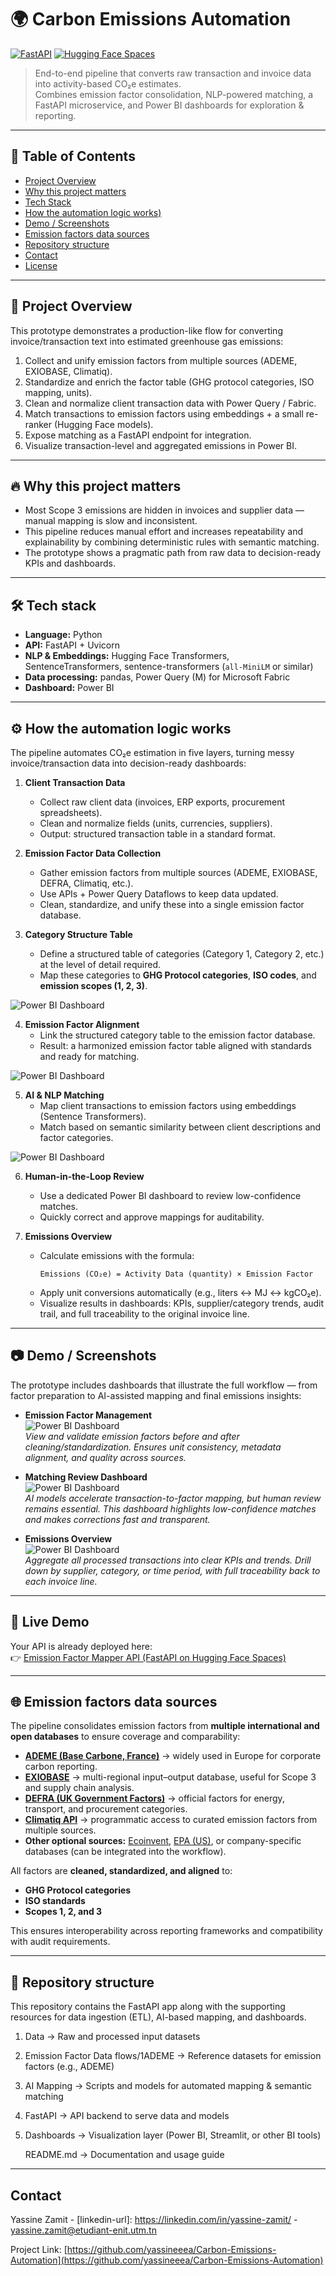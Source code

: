 # 🌍 Carbon Emissions Automation

[![FastAPI](https://img.shields.io/badge/API-FastAPI-brightgreen.svg)](https://yassine123z-emissionfactor-mapper2.hf.space/docs#/)
[![Hugging Face Spaces](https://img.shields.io/badge/HF-Spaces-orange.svg)](https://yassine123z-emissionfactor-mapper2.hf.space/)


> End-to-end pipeline that converts raw transaction and invoice data into activity-based CO₂e estimates.  
> Combines emission factor consolidation, NLP-powered matching, a FastAPI microservice, and Power BI dashboards for exploration & reporting.

---

## 📌 Table of Contents

- [Project Overview](#project-overview)
- [Why this project matters](#why-this-project-matters)
- [Tech Stack](#tech-stack) 
- [How the automation logic works)](#How-the-automation-logic-works)
- [Demo / Screenshots](#demo--screenshots)
- [Emission factors data sources](#Emission-factors-data-sources)
- [Repository structure](#repository-structure)
- [Contact](#contact)
- [License](#license)

---

## 🧭 Project Overview

This prototype demonstrates a production-like flow for converting invoice/transaction text into estimated greenhouse gas emissions:

1. Collect and unify emission factors from multiple sources (ADEME, EXIOBASE, Climatiq).
2. Standardize and enrich the factor table (GHG protocol categories, ISO mapping, units).
3. Clean and normalize client transaction data with Power Query / Fabric.
4. Match transactions to emission factors using embeddings + a small re-ranker (Hugging Face models).
5. Expose matching as a FastAPI endpoint for integration.
6. Visualize transaction-level and aggregated emissions in Power BI.


---

## 🔥 Why this project matters

- Most Scope 3 emissions are hidden in invoices and supplier data — manual mapping is slow and inconsistent.  
- This pipeline reduces manual effort and increases repeatability and explainability by combining deterministic rules with semantic matching.  
- The prototype shows a pragmatic path from raw data to decision-ready KPIs and dashboards.

---

## 🛠️ Tech stack

- **Language:** Python  
- **API:** FastAPI + Uvicorn  
- **NLP & Embeddings:** Hugging Face Transformers, SentenceTransformers, sentence-transformers (`all-MiniLM` or similar)  
- **Data processing:** pandas, Power Query (M) for Microsoft Fabric 
- **Dashboard:** Power BI

---
## ⚙️ How the automation logic works

The pipeline automates CO₂e estimation in five layers, turning messy invoice/transaction data into decision-ready dashboards:


1. **Client Transaction Data**  
   - Collect raw client data (invoices, ERP exports, procurement spreadsheets).  
   - Clean and normalize fields (units, currencies, suppliers).  
   - Output: structured transaction table in a standard format.  

2. **Emission Factor Data Collection**  
   - Gather emission factors from multiple sources (ADEME, EXIOBASE, DEFRA, Climatiq, etc.).  
   - Use APIs + Power Query Dataflows to keep data updated.  
   - Clean, standardize, and unify these into a single emission factor database.  

3. **Category Structure Table**  
   - Define a structured table of categories (Category 1, Category 2, etc.) at the level of detail required.  
   - Map these categories to **GHG Protocol categories**, **ISO codes**, and **emission scopes (1, 2, 3)**.  

  ![Power BI Dashboard](5.%20Images/table_structure.png)  


4. **Emission Factor Alignment**  
   - Link the structured category table to the emission factor database.  
   - Result: a harmonized emission factor table aligned with standards and ready for matching.  

  ![Power BI Dashboard](5.%20Images/EmissionFactor_Structure.png)  

5. **AI & NLP Matching**  
   - Map client transactions to emission factors using embeddings (Sentence Transformers).  
   - Match based on semantic similarity between client descriptions and factor categories.  

  ![Power BI Dashboard](5.%20Images/NLP_mapping.png)  

6. **Human-in-the-Loop Review**  
   - Use a dedicated Power BI dashboard to review low-confidence matches.  
   - Quickly correct and approve mappings for auditability.  

7. **Emissions Overview**  
   - Calculate emissions with the formula:  
     ```text
     Emissions (CO₂e) = Activity Data (quantity) × Emission Factor
     ```  
   - Apply unit conversions automatically (e.g., liters ↔ MJ ↔ kgCO₂e).  
   - Visualize results in dashboards: KPIs, supplier/category trends, audit trail, and full traceability to the original invoice line.  

---

## 📷 Demo / Screenshots  

The prototype includes dashboards that illustrate the full workflow — from factor preparation to AI-assisted mapping and final emissions insights:  

- **Emission Factor Management**  
  ![Power BI Dashboard](5.%20Dashboards/EMFA.png)  
  *View and validate emission factors before and after cleaning/standardization. Ensures unit consistency, metadata alignment, and quality across sources.*  

- **Matching Review Dashboard**  
  ![Power BI Dashboard](5.%20Dashboards/Review-Match-Dashboard.png)  
  *AI models accelerate transaction-to-factor mapping, but human review remains essential. This dashboard highlights low-confidence matches and makes corrections fast and transparent.*  

- **Emissions Overview**  
  ![Power BI Dashboard](5.%20Dashboards/Emissions-Overview-Dashboard.png)  
  *Aggregate all processed transactions into clear KPIs and trends. Drill down by supplier, category, or time period, with full traceability back to each invoice line.*  


---

## 🚀 Live Demo

Your API is already deployed here:  
👉 [Emission Factor Mapper API (FastAPI on Hugging Face Spaces)](https://yassine123z-emissionfactor-mapper2.hf.space/docs#/)

---

## 🌐 Emission factors data sources  

The pipeline consolidates emission factors from **multiple international and open databases** to ensure coverage and comparability:  

- [**ADEME (Base Carbone, France)**](https://data.ademe.fr/datasets/base-carbone) → widely used in Europe for corporate carbon reporting.  
- [**EXIOBASE**](https://www.exiobase.eu/) → multi-regional input–output database, useful for Scope 3 and supply chain analysis.  
- [**DEFRA (UK Government Factors)**](https://www.gov.uk/government/collections/government-conversion-factors-for-company-reporting) → official factors for energy, transport, and procurement categories.  
- [**Climatiq API**](https://www.climatiq.io/) → programmatic access to curated emission factors from multiple sources.  
- **Other optional sources:** [Ecoinvent](https://ecoinvent.org/), [EPA (US)](https://www.epa.gov/climateleadership/ghg-emission-factors-hub), or company-specific databases (can be integrated into the workflow).  

All factors are **cleaned, standardized, and aligned** to:  
- **GHG Protocol categories**  
- **ISO standards**  
- **Scopes 1, 2, and 3**  

This ensures interoperability across reporting frameworks and compatibility with audit requirements.  


---

## 📂 Repository structure

This repository contains the FastAPI app along with the supporting resources for data ingestion (ETL), AI-based mapping, and dashboards.

1. Data → Raw and processed input datasets

2. Emission Factor Data flows/1ADEME → Reference datasets for emission factors (e.g., ADEME)

3. AI Mapping → Scripts and models for automated mapping & semantic matching

4. FastAPI → API backend to serve data and models

5. Dashboards → Visualization layer (Power BI, Streamlit, or other BI tools)

   README.md → Documentation and usage guide


---

<!-- CONTACT -->
## Contact

Yassine Zamit - [linkedin-url]: https://linkedin.com/in/yassine-zamit/ - yassine.zamit@etudiant-enit.utm.tn

Project Link: [https://github.com/yassineeea/Carbon-Emissions-Automation](https://github.com/yassineeea/Carbon-Emissions-Automation)




